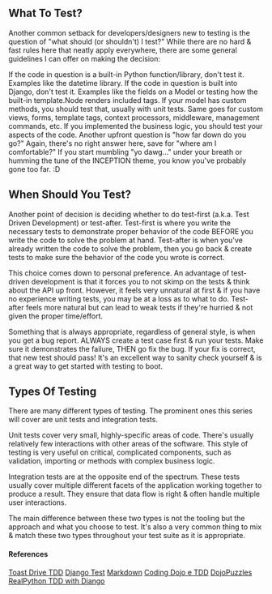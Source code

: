 ## What To Test?

Another common setback for developers/designers new to testing is the question
of "what should (or shouldn't) I test?" While there are no hard & fast rules
here that neatly apply everywhere, there are some general guidelines I can offer
on making the decision:

If the code in question is a built-in Python function/library, don't test it.
Examples like the datetime library. If the code in question is built into Django,
don't test it. Examples like the fields on a Model or testing how the built-in
template.Node renders included tags.
If your model has custom methods, you should test that, usually with unit tests.
Same goes for custom views, forms, template tags, context processors, middleware,
management commands, etc. If you implemented the business logic, you should test
your aspects of the code. Another upfront question is "how far down do you go?"
Again, there's no right answer here, save for "where am I comfortable?" If you
start mumbling "yo dawg..." under your breath or humming the tune of the
INCEPTION theme, you know you've probably gone too far. :D


## When Should You Test?

Another point of decision is deciding whether to do test-first (a.k.a. Test
Driven Development) or test-after. Test-first is where you write the necessary
tests to demonstrate proper behavior of the code BEFORE you write the code to
solve the problem at hand. Test-after is when you've already written the code to
solve the problem, then you go back & create tests to make sure the behavior of
the code you wrote is correct.

This choice comes down to personal preference. An advantage of test-driven
development is that it forces you to not skimp on the tests & think about the
API up front. However, it feels very unnatural at first & if you have no
experience writing tests, you may be at a loss as to what to do. Test-after
feels more natural but can lead to weak tests if they're hurried & not given
the proper time/effort.

Something that is always appropriate, regardless of general style, is when you
get a bug report. ALWAYS create a test case first & run your tests. Make sure
it demonstrates the failure, THEN go fix the bug. If your fix is correct, that
new test should pass! It's an excellent way to sanity check yourself & is a
great way to get started with testing to boot.


## Types Of Testing

There are many different types of testing. The prominent ones this series will
cover are unit tests and integration tests.

Unit tests cover very small, highly-specific areas of code. There's usually
relatively few interactions with other areas of the software. This style of
testing is very useful on critical, complicated components, such as validation,
importing or methods with complex business logic.

Integration tests are at the opposite end of the spectrum. These tests usually
cover multiple different facets of the application working together to produce a
result. They ensure that data flow is right & often handle multiple user
interactions.

The main difference between these two types is not the tooling but the approach
and what you choose to test. It's also a very common thing to mix & match these
two types throughout your test suite as it is appropriate.

#### References

[Toast Drive TDD](http://toastdriven.com/blog/2011/apr/10/guide-to-testing-in-django/)
[Django Test](https://docs.djangoproject.com/en/1.8/topics/testing/tools/)
[Markdown](https://github.com/adam-p/markdown-here/wiki/Markdown-Cheatsheet)
[Coding Dojo e TDD](https://alextercete.wordpress.com/2009/09/11/apresentacao-sobre-coding-dojo-e-tdd-na-chemtech/)
[DojoPuzzles](http://dojopuzzles.com/problemas/exibe/caixa-eletronico/)
[RealPython TDD with Django](https://realpython.com/blog/python/testing-in-django-part-1-best-practices-and-examples/)
